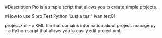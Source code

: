 #Description
Pro is a simple script that allows
 you to create simple projects.

#How to use
$ pro Test Python "Just a test" Ivan test01

project.xml - a XML file that
contains information about project.
manage.py - a Python script that
allows you to easily edit
project.xml.
